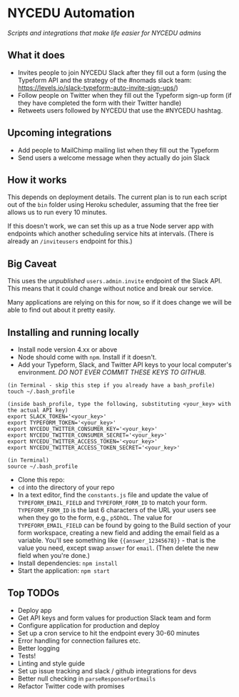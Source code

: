 # NYCEDU Automation
*Scripts and integrations that make life easier for NYCEDU admins*

## What it does
- Invites people to join NYCEDU Slack after they fill out a form (using the Typeform API and the strategy of the #nomads slack team: https://levels.io/slack-typeform-auto-invite-sign-ups/)
- Follow people on Twitter when they fill out the Typeform sign-up form (if they have completed the form with their Twitter handle)
- Retweets users followed by NYCEDU that use the #NYCEDU hashtag.

## Upcoming integrations
- Add people to MailChimp mailing list when they fill out the Typeform
- Send users a welcome message when they actually do join Slack

## How it works

This depends on deployment details. The current plan is to run each script out of the `bin` folder using Heroku scheduler, assuming that the free tier allows us to run every 10 minutes.

If this doesn't work, we can set this up as a true Node server app with endpoints which another scheduling service hits at intervals. (There is already an `/inviteusers` endpoint for this.)


## Big Caveat
This uses the _unpublished_ `users.admin.invite` endpoint of the Slack API. This means that it could change without notice and break our service.

Many applications are relying on this for now, so if it does change we will be able to find out about it pretty easily.

## Installing and running locally

- Install node version 4.xx or above
- Node should come with `npm`. Install if it doesn't.
- Add your Typeform, Slack, and Twitter API keys to your local computer's environment. *DO NOT EVER COMMIT THESE KEYS TO GITHUB.*

```
(in Terminal - skip this step if you already have a bash_profile)
touch ~/.bash_profile

(inside bash_profile, type the following, substituting <your_key> with the actual API key)
export SLACK_TOKEN='<your_key>'
export TYPEFORM_TOKEN='<your_key>'
export NYCEDU_TWITTER_CONSUMER_KEY='<your_key>'
export NYCEDU_TWITTER_CONSUMER_SECRET='<your_key>'
export NYCEDU_TWITTER_ACCESS_TOKEN='<your_key>'
export NYCEDU_TWITTER_ACCESS_TOKEN_SECRET='<your_key>'

(in Terminal)
source ~/.bash_profile
```
- Clone this repo:
- `cd` into the directory of your repo
- In a text editor, find the `constants.js` file and update the value of `TYPEFORM_EMAIL_FIELD` and `TYPEFORM_FORM_ID` to match your form. `TYPEFORM_FORM_ID` is the last 6 characters of the URL your users see when they go to the form, e.g., `p5DhOL`. The value for `TYPEFORM_EMAIL_FIELD` can be found by going to the Build section of your form workspace, creating a new field and adding the email field as a variable. You'll see something like `{{answer_12345678}}` - that is the value you need, except swap `answer` for `email`. (Then delete the new field when you're done.)
- Install dependencies: `npm install`
- Start the application: `npm start`

## Top TODOs

- Deploy app
- Get API keys and form values for production Slack team and form
- Configure application for production and deploy
- Set up a cron service to hit the endpoint every 30-60 minutes
- Error handling for connection failures etc.
- Better logging
- Tests!
- Linting and style guide
- Set up issue tracking and slack / github integrations for devs
- Better null checking in `parseResponseForEmails`
- Refactor Twitter code with promises
